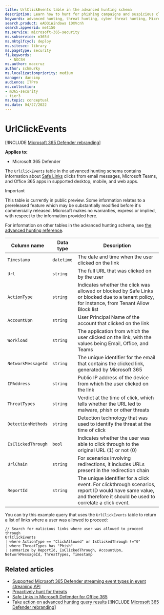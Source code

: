 ```yaml
---
title: UrlClickEvents table in the advanced hunting schema
description: Learn how to hunt for phishing campaigns and suspicious clicks using the UrlClickEvents table in the advanced hunting schema.
keywords: advanced hunting, threat hunting, cyber threat hunting, Microsoft 365 Defender, microsoft 365, m365, search, query, telemetry, schema reference, kusto, table, column, data type, description, UrlClickEvents, SafeLinks, phishing, malware, malicious clicks, outlook, teams, email, office365
search.product: eADQiWindows 10XVcnh
search.appverid: met150
ms.service: microsoft-365-security
ms.subservice: m365d
ms.mktglfcycl: deploy
ms.sitesec: library
ms.pagetype: security
f1.keywords: 
  - NOCSH
ms.author: maccruz
author: schmurky
ms.localizationpriority: medium
manager: dansimp
audience: ITPro
ms.collection: 
- m365-security
- tier3
ms.topic: conceptual
ms.date: 04/27/2022
---
```


# UrlClickEvents

[!INCLUDE [Microsoft 365 Defender rebranding](../includes/microsoft-defender.md)]


**Applies to:**
- Microsoft 365 Defender


The `UrlClickEvents` table in the advanced hunting schema contains information about [Safe Links](../office-365-security/safe-links-about.md) clicks from email messages, Microsoft Teams, and Office 365 apps in supported desktop, mobile, and web apps.

> [!IMPORTANT]
> This table is currently in public preview. Some information relates to a prereleased feature which may be substantially modified before it's commercially released. Microsoft makes no warranties, express or implied, with respect to the information provided here.

For information on other tables in the advanced hunting schema, see [the advanced hunting reference](advanced-hunting-schema-tables.md).

| Column name | Data type | Description |
|-------------|-----------|-------------|
| `Timestamp` | `datetime` | The date and time when the user clicked on the link |
| `Url` | `string` | The full URL that was clicked on by the user |
| `ActionType` | `string` | Indicates whether the click was allowed or blocked by Safe Links or blocked due to a tenant policy, for instance, from Tenant Allow Block list|
| `AccountUpn` | `string` | User Principal Name of the account that clicked on the link|
| `Workload` | `string` | The application from which the user clicked on the link, with the values being Email, Office, and Teams|
| `NetworkMessageId` | `string` | The unique identifier for the email that contains the clicked link, generated by Microsoft 365|
| `IPAddress` | `string` | Public IP address of the device from which the user clicked on the link|
| `ThreatTypes` | `string` | Verdict at the time of click, which tells whether the URL led to malware, phish or other threats|
| `DetectionMethods` | `string` | Detection technology that was used to identify the threat at the time of click|
| `IsClickedThrough` | `bool` | Indicates whether the user was able to click through to the original URL (1) or not (0)|
| `UrlChain` | `string` | For scenarios involving redirections, it includes URLs present in the redirection chain|
| `ReportId` | `string` | The unique identifier for a click event. For clickthrough scenarios, report ID would have same value, and therefore it should be used to correlate a click event.|


You can try this example query that uses the `UrlClickEvents` table to return a list of links where a user was allowed to proceed: 

```kusto
// Search for malicious links where user was allowed to proceed through
UrlClickEvents
| where ActionType == "ClickAllowed" or IsClickedThrough !="0"
| where ThreatTypes has "Phish"
| summarize by ReportId, IsClickedThrough, AccountUpn, NetworkMessageId, ThreatTypes, Timestamp
```

## Related articles
- [Supported Microsoft 365 Defender streaming event types in event streaming API](supported-event-types.md)
- [Proactively hunt for threats](advanced-hunting-overview.md)
- [Safe Links in Microsoft Defender for Office 365](../office-365-security/safe-links-about.md)
- [Take action on advanced hunting query results](advanced-hunting-take-action.md)
[!INCLUDE [Microsoft 365 Defender rebranding](../../includes/defender-m3d-techcommunity.md)]
